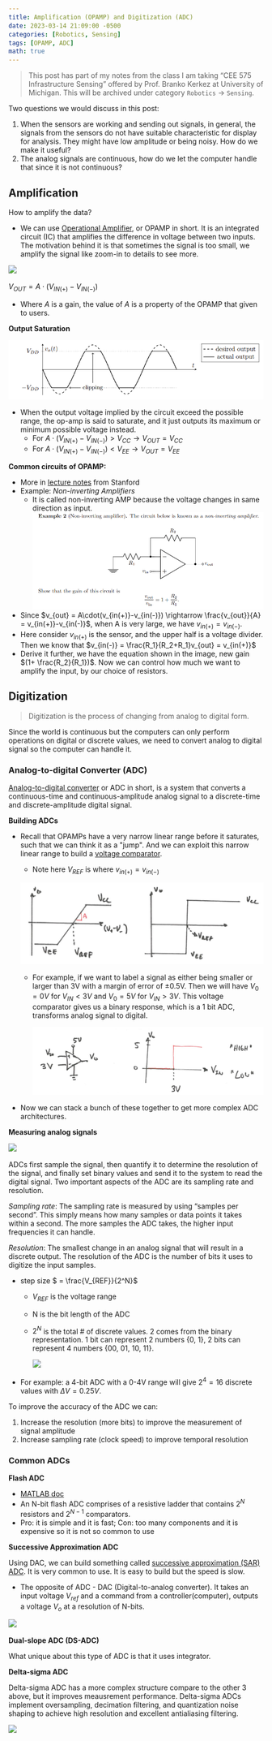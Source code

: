```yaml
---
title: Amplification (OPAMP) and Digitization (ADC)
date: 2023-03-14 21:09:00 -0500
categories: [Robotics, Sensing]
tags: [OPAMP, ADC] 
math: true
---
```


> This post has part of my notes from the class I am taking “CEE 575 Infrastructure Sensing” offered by Prof. Branko Kerkez at University of Michigan. This will be archived under category `Robotics` -> `Sensing`.


Two questions we would discuss in this post:
1. When the sensors are working and sending out signals, in general, the signals from the sensors do not have suitable characteristic for display for analysis. They might have low amplitude or being noisy. How do we make it useful?
2. The analog signals are continuous, how do we let the computer handle that since it is not continuous?

## Amplification
How to amplify the data? 
  - We can use [Operational Amplifier](https://toshiba.semicon-storage.com/eu/semiconductor/knowledge/faq/linear_opamp/what-is-an-operational-amplifier.html), or OPAMP in short. It is an integrated circuit (IC) that amplifies the difference in voltage between two inputs. The motivation behind it is that sometimes the signal is too small, we amplify the signal like zoom-in to details to see more.

![](https://toshiba.semicon-storage.com/content/dam/toshiba-ss-v3/master/en/semiconductor/knowledge/faq/linear_op-amps/What-is-an-operational-amplifier_1_en.png)

$V_{OUT} = A\cdot(V_{IN(+)}-V_{IN(-)})$

- Where $A$ is a gain, the value of $A$ is a property of the OPAMP that given to users.

**Output Saturation**

![](/assets/figures/2023-images/2023-03-15-amplification-and-digitization/01.png)
- When the output voltage implied by the circuit exceed the possible range, the op-amp is said to saturate, and it just outputs its maximum or minimum possible voltage instead. 
  - For $A\cdot(V_{IN(+)}-V_{IN(-)}) > V_{CC} \rightarrow V_{OUT}=V_{CC}$
  - For $A\cdot(V_{IN(+)}-V_{IN(-)}) < V_{EE} \rightarrow V_{OUT}=V_{EE}$

**Common circuits of OPAMP:**
- More in [lecture notes](https://web.stanford.edu/class/archive/engr/engr40m.1178/slides/opamps.pdf) from Stanford
- Example: *Non-inverting Amplifiers*
  - It is called non-inverting AMP because the voltage changes in same direction as input.
![](/assets/figures/2023-images/2023-03-15-amplification-and-digitization/02.png)
- Since $v_{out} = A\cdot(v_{in(+)}-v_{in(-)}) \rightarrow \frac{v_{out}}{A} = v_{in(+)}-v_{in(-)}$, when A is very large, we have $v_{in(+)}=v_{in(-)}$.
- Here consider $v_{in(+)}$ is the sensor, and the upper half is a voltage divider. Then we know that $v_{in(-)} = \frac{R_1}{R_2+R_1}v_{out} = v_{in(+)}$
- Derive it further, we have the equation shown in the image, new gain $(1+ \frac{R_2}{R_1})$. Now we can control how much we want to amplify the input, by our choice of resistors.

## Digitization
> Digitization is the process of changing from analog to digital form.

Since the world is continuous but the computers can only perform operations on digital or discrete values, we need to convert analog to digital signal so the computer can handle it. 

### Analog-to-digital Converter (ADC)

[Analog-to-digital converter](https://en.wikipedia.org/wiki/Analog-to-digital_converter) or ADC in short, is a system that converts a continuous-time and continuous-amplitude analog signal to a discrete-time and discrete-amplitude digital signal.



**Building ADCs**
- Recall that OPAMPs have a very narrow linear range before it saturates, such that we can think it as a "jump". And we can exploit this narrow linear range to build a [voltage comparator](https://en.wikipedia.org/wiki/Comparator).
  - Note here $V_{REF}$ is where $v_{in(+)} = v_{in(-)}$

  ![](/assets/figures/2023-images/2023-03-15-amplification-and-digitization/03.png)
  - For example, if we want to label a signal as either being smaller or larger than 3V with a margin of error of ±0.5V. Then we will have $V_0 = 0V$ for $V_{IN}<3V$ and $V_0 = 5V$ for $V_{IN}>3V$. This voltage comparator gives us a binary response, which is a 1 bit ADC, transforms analog signal to digital.
  
    ![](/assets/figures/2023-images/2023-03-15-amplification-and-digitization/04.png)
- Now we can stack a bunch of these together to get more complex ADC architectures. 



**Measuring analog signals**

![](https://static4.arrow.com/-/media/arrow/images/miscellaneous/0/0418_adc_signal_2.jpg?h=344&w=922&hash=536BD79A2AEF04E0C4A81ADBD89D7D0C)

ADCs first sample the signal, then quantify it to determine the resolution of the signal, and finally set binary values and send it to the system to read the digital signal. Two important aspects of the ADC are its sampling rate and resolution.

*Sampling rate*: The sampling rate is measured by using “samples per second”. This simply means how many samples or data points it takes within a second. The more samples the ADC takes, the higher input frequencies it can handle.

*Resolution*: The smallest change in an analog signal that will result in a discrete output. The resolution of the ADC is the number of bits it uses to digitize the input samples.
  - step size $ = \frac{V_{REF}}{2^N}$ 
    - $V_{REF}$ is the voltage range 
    - N is the bit length of the ADC
    - $2^N$ is the total # of discrete values. 2 comes from the binary representation. 1 bit can represent 2 numbers {0, 1}, 2 bits can represent 4 numbers {00, 01, 10, 11}.
    
      ![](https://static4.arrow.com/-/media/arrow/images/miscellaneous/0/0418_resolution_example.jpg?h=279&w=466&hash=A475ACD2C6AFE862775E56A7083757A7)
- For example: a 4-bit ADC with a 0-4V range will give $2^4 = 16$ discrete values with $\Delta V = 0.25V$.

To improve the accuracy of the ADC we can:
1. Increase the resolution (more bits) to improve the measurement of signal amplitude
2. Increase sampling rate (clock speed) to improve temporal resolution

### Common ADCs
**Flash ADC**
- [MATLAB doc](https://www.mathworks.com/help/msblks/ref/flashadc.html)
- An N-bit flash ADC comprises of a resistive ladder that contains $2^N$ resistors and $2^{N-1}$ comparators.
- Pro: it is simple and it is fast; Con: too many components and it is expensive so it is not so common to use

**Successive Approximation ADC**

Using DAC, we can build something called [successive approximation (SAR) ADC](https://en.wikipedia.org/wiki/Successive-approximation_ADC). It is very common to use. It is easy to build but the speed is slow.
- The opposite of ADC - DAC (Digital-to-analog converter). It takes an input voltage $V_{ref}$ and a command from a controller(computer), outputs a voltage $V_o$ at a resolution of N-bits.

![](https://upload.wikimedia.org/wikipedia/commons/thumb/6/61/SA_ADC_block_diagram.png/300px-SA_ADC_block_diagram.png)

**Dual-slope ADC (DS-ADC)**

What unique about this type of ADC is that it uses integrator. 

**Delta-sigma ADC**

Delta-sigma ADC has a more complex structure compare to the other 3 above, but it improves meausrement performance. Delta-sigma ADCs implement oversampling, decimation filtering, and quantization noise shaping to achieve high resolution and excellent antialiasing filtering.

![](https://slideplayer.com/slide/4584344/15/images/34/Comparison+of+ADC%E2%80%99s+Type+Speed+%28relative%29+Cost+%28relative%29+Resolution.jpg)
